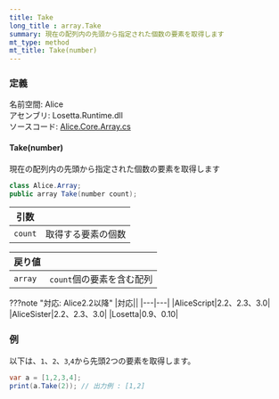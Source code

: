 ```yaml
---
title: Take
long_title : array.Take
summary: 現在の配列内の先頭から指定された個数の要素を取得します
mt_type: method
mt_title: Take(number)
---
```


### 定義
名前空間: Alice<br/>
アセンブリ: Losetta.Runtime.dll<br/>
ソースコード: [Alice.Core.Array.cs](https://github.com/WSOFT-Project/Losetta/blob/master/Losetta.Runtime/Core/Extension/Alice.Core.Array.cs)

#### Take(number)

現在の配列内の先頭から指定された個数の要素を取得します

```cs title="AliceScript"
class Alice.Array;
public array Take(number count);
```

|引数| |
|-|-|
|`count`|取得する要素の個数|

|戻り値| |
|-|-|
|`array`|`count`個の要素を含む配列|

???note "対応: Alice2.2以降"
    |対応||
    |---|---|
    |AliceScript|2.2、2.3、3.0|
    |AliceSister|2.2、2.3、3.0|
    |Losetta|0.9、0.10|

### 例
以下は、`1`、`2`、`3`,`4`から先頭2つの要素を取得します。

```cs title="AliceScript"
var a = [1,2,3,4];
print(a.Take(2)); // 出力例 : [1,2]
```
